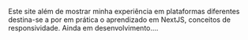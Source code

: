 Este site além de mostrar minha experiência em plataformas diferentes destina-se a por em prática o aprendizado em NextJS, conceitos de responsividade.
Ainda em desenvolvimento....
